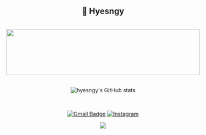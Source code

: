 <div align="center"> 
    
## 🌠 Hyesngy

</div>
<br>
<div align="center"> 
  <a href="https://github.com/devxb/gitanimals">
      <img
        src="https://render.gitanimals.org/lines/hyesngy?pet-id=617448161517609993"
        width="100%"
        height="120"
      />
  </a>
</div>
<Br>
<div align="center">

  ![hyesngy's GitHub stats](https://github-readme-stats.vercel.app/api?username=hyesngy&show_icons=true&theme=transparent&title_color=2196f3&text_color=8e8e8e&icon_color=f6ca55&hide=stars)
  
</div>
<br>
<div align="center"> 
    
[![Gmail Badge](https://img.shields.io/badge/Gmail-D14836?style=flat-square&logo=gmail&logoColor=white)](mailto:tell280210@gmail.com)
    <a href="https://www.instagram.com/hye.seong_y/" target="_blank">
        <img alt="Instagram" src="https://img.shields.io/badge/Instagram-e1a604?style=flat-square&logo=instagram&logoColor=fff">
    </a>

</div>

<div align="center"> 
    <a href="https://github.com/hyesngy">
        <img src="https://hits.seeyoufarm.com/api/count/incr/badge.svg?url=https%3A%2F%2Fgithub.com%2Fhyesngy%2Fhit-counter&count_bg=%237badff&title_bg=%23ABB0B9&icon=github.svg&icon_color=%23FFFFFF&title=hits&edge_flat=true"/>
    </a>
</div>

<!--
**hyesngy/hyesngy** is a ✨ _special_ ✨ repository because its `README.md` (this file) appears on your GitHub profile.

Here are some ideas to get you started:

- 🔭 I’m currently working on ...
- 🌱 I’m currently learning ...
- 👯 I’m looking to collaborate on ...
- 🤔 I’m looking for help with ...
- 💬 Ask me about ...
- 📫 How to reach me: ...
- 😄 Pronouns: ...
- ⚡ Fun fact: ...
-->
